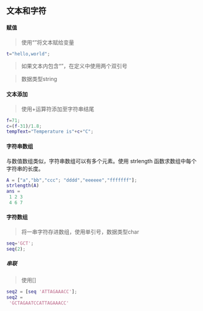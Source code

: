 ## 文本和字符

#### 赋值

> 使用“”将文本赋给变量

```matlab
t="hello,world";
```

> 如果文本内包含“”，在定义中使用两个双引号

> 数据类型string



#### 文本添加

> 使用+运算符添加至字符串结尾

```matlab
f=71;
c=(f-31)/1.8;
tempText="Temperature is"+c+"C";
```



#### 字符串数组

与数值数组类似，字符串数组可以有多个元素。使用 strlength 函数求数组中每个字符串的长度。

```matlab
A = ["a","bb","ccc"; "dddd","eeeeee","fffffff"];
strlength(A)
ans =
 1 2 3
 4 6 7
```



#### 字符数组

> 将一串字符存进数组，使用单引号，数据类型char

```matlab
seq='GCT';
seq(2);
```

##### 串联

> 使用[]

```matlab
seq2 = [seq 'ATTAGAAACC'];
seq2 =
 'GCTAGAATCCATTAGAAACC'
```

